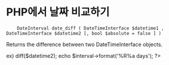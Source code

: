 # PHP에서 날짜 비교하기

        DateInterval date_diff ( DateTimeInterface $datetime1 , DateTimeInterface $datetime2 [, bool $absolute = false ] )

Returns the difference between two DateTimeInterface objects.

ex)
        <?php
        $datetime1 = new DateTime('2009-10-11');
        $datetime2 = new DateTime('2009-10-13');
        $interval = $datetime1->diff($datetime2);
        echo $interval->format('%R%a days');
        ?>
